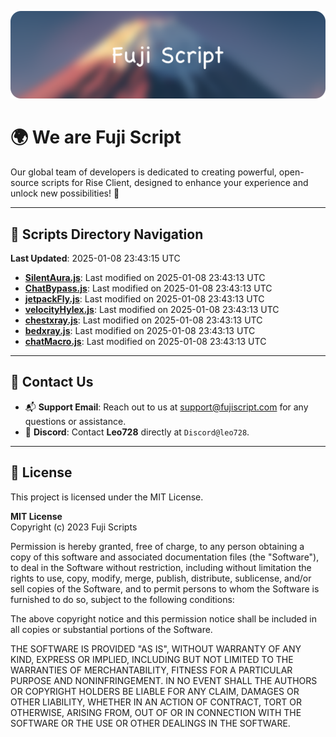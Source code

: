 ![Banner](.github/b.webp)

# 🌍 **We are Fuji Script**

Our global team of developers is dedicated to creating powerful, open-source scripts for Rise Client, designed to enhance your experience and unlock new possibilities! 🌟

---
<!-- SCRIPTS_NAVIGATION_START -->
## 📂 **Scripts Directory Navigation**

**Last Updated**: 2025-01-08 23:43:15 UTC

- **[SilentAura.js](scripts/SilentAura.js)**: Last modified on 2025-01-08 23:43:13 UTC
- **[ChatBypass.js](scripts/ChatBypass.js)**: Last modified on 2025-01-08 23:43:13 UTC
- **[jetpackFly.js](scripts/jetpackFly.js)**: Last modified on 2025-01-08 23:43:13 UTC
- **[velocityHylex.js](scripts/velocityHylex.js)**: Last modified on 2025-01-08 23:43:13 UTC
- **[chestxray.js](scripts/chestxray.js)**: Last modified on 2025-01-08 23:43:13 UTC
- **[bedxray.js](scripts/bedxray.js)**: Last modified on 2025-01-08 23:43:13 UTC
- **[chatMacro.js](scripts/chatMacro.js)**: Last modified on 2025-01-08 23:43:13 UTC

<!-- SCRIPTS_NAVIGATION_END -->

---

## 💬 **Contact Us**  
- 📬 **Support Email**: Reach out to us at [support@fujiscript.com](mailto:support@fujiscript.com) for any questions or assistance.  
- 💬 **Discord**: Contact **Leo728** directly at `Discord@leo728`.

---

## 📜 **License**

This project is licensed under the MIT License.  

**MIT License**  
Copyright (c) 2023 Fuji Scripts  

Permission is hereby granted, free of charge, to any person obtaining a copy of this software and associated documentation files (the "Software"), to deal in the Software without restriction, including without limitation the rights to use, copy, modify, merge, publish, distribute, sublicense, and/or sell copies of the Software, and to permit persons to whom the Software is furnished to do so, subject to the following conditions:  

The above copyright notice and this permission notice shall be included in all copies or substantial portions of the Software.  

THE SOFTWARE IS PROVIDED "AS IS", WITHOUT WARRANTY OF ANY KIND, EXPRESS OR IMPLIED, INCLUDING BUT NOT LIMITED TO THE WARRANTIES OF MERCHANTABILITY, FITNESS FOR A PARTICULAR PURPOSE AND NONINFRINGEMENT. IN NO EVENT SHALL THE AUTHORS OR COPYRIGHT HOLDERS BE LIABLE FOR ANY CLAIM, DAMAGES OR OTHER LIABILITY, WHETHER IN AN ACTION OF CONTRACT, TORT OR OTHERWISE, ARISING FROM, OUT OF OR IN CONNECTION WITH THE SOFTWARE OR THE USE OR OTHER DEALINGS IN THE SOFTWARE.  

